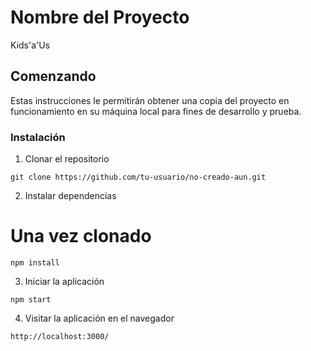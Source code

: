 # Nombre del Proyecto

Kids'a'Us

## Comenzando

Estas instrucciones le permitirán obtener una copia del proyecto en funcionamiento en su máquina local para fines de desarrollo y prueba.

### Instalación

1. Clonar el repositorio

```
git clone https://github.com/tu-usuario/no-creado-aun.git
```

2. Instalar dependencias

# Una vez clonado
```
npm install
```

3. Iniciar la aplicación

```
npm start
```

4. Visitar la aplicación en el navegador

```
http://localhost:3000/
```

